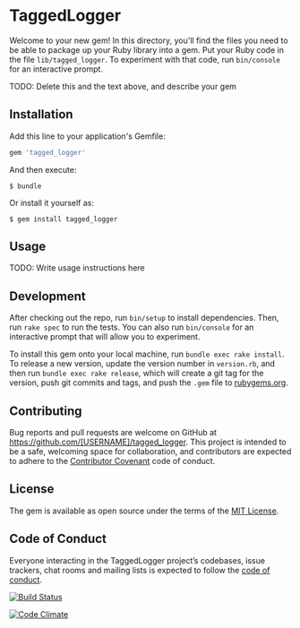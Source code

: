 # TaggedLogger

Welcome to your new gem! In this directory, you'll find the files you need to be able to package up your Ruby library into a gem. Put your Ruby code in the file `lib/tagged_logger`. To experiment with that code, run `bin/console` for an interactive prompt.

TODO: Delete this and the text above, and describe your gem

## Installation

Add this line to your application's Gemfile:

```ruby
gem 'tagged_logger'
```

And then execute:

    $ bundle

Or install it yourself as:

    $ gem install tagged_logger

## Usage

TODO: Write usage instructions here

## Development

After checking out the repo, run `bin/setup` to install dependencies. Then, run `rake spec` to run the tests. You can also run `bin/console` for an interactive prompt that will allow you to experiment.

To install this gem onto your local machine, run `bundle exec rake install`. To release a new version, update the version number in `version.rb`, and then run `bundle exec rake release`, which will create a git tag for the version, push git commits and tags, and push the `.gem` file to [rubygems.org](https://rubygems.org).

## Contributing

Bug reports and pull requests are welcome on GitHub at https://github.com/[USERNAME]/tagged_logger. This project is intended to be a safe, welcoming space for collaboration, and contributors are expected to adhere to the [Contributor Covenant](http://contributor-covenant.org) code of conduct.

## License

The gem is available as open source under the terms of the [MIT License](https://opensource.org/licenses/MIT).

## Code of Conduct

Everyone interacting in the TaggedLogger project’s codebases, issue trackers, chat rooms and mailing lists is expected to follow the [code of conduct](https://github.com/[USERNAME]/tagged_logger/blob/master/CODE_OF_CONDUCT.md).


[![Build Status](https://travis-ci.org/Truncourist/tagged_logger.svg?branch=master)](https://travis-ci.org/Truncourist/tagged_logger)

[![Code Climate](https://codeclimate.com/github/codeclimate/codeclimate/badges/gpa.svg)](https://codeclimate.com/github/Truncourist/tagged_logger)
